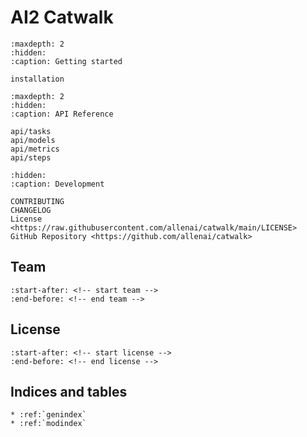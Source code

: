 # **AI2 Catwalk**

```{toctree}
:maxdepth: 2
:hidden:
:caption: Getting started

installation
```

```{toctree}
:maxdepth: 2
:hidden:
:caption: API Reference

api/tasks
api/models
api/metrics
api/steps
```

```{toctree}
:hidden:
:caption: Development

CONTRIBUTING
CHANGELOG
License <https://raw.githubusercontent.com/allenai/catwalk/main/LICENSE>
GitHub Repository <https://github.com/allenai/catwalk>
```

## Team

```{include} ../../README.md
:start-after: <!-- start team -->
:end-before: <!-- end team -->
```

## License

```{include} ../../README.md
:start-after: <!-- start license -->
:end-before: <!-- end license -->
```

## Indices and tables

```{eval-rst}
* :ref:`genindex`
* :ref:`modindex`
```
